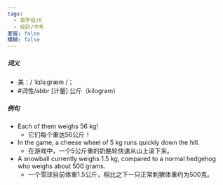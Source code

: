 ```yaml
---
tags:
  - 首字母/K
  - 级别/中考
掌握: false
模糊: false
---
```

##### 词义
- 美：/ ˈkɪləˌɡræm /；
- #词性/abbr [计量] 公斤（kilogram）
##### 例句
- Each of them weighs 56 kg!
	- 它们每个重达56公斤！
- In the game, a cheese wheel of 5 kg runs quickly down the hill.
	- 在游戏中，一个5公斤重的奶酪轮快速从山上滚下来。
- A snowball  currently weighs 1.5 kg, compared to a normal hedgehog who weighs about 500 grams.
	- 一个雪球目前体重1.5公斤，相比之下一只正常刺猬体重约为500克。
